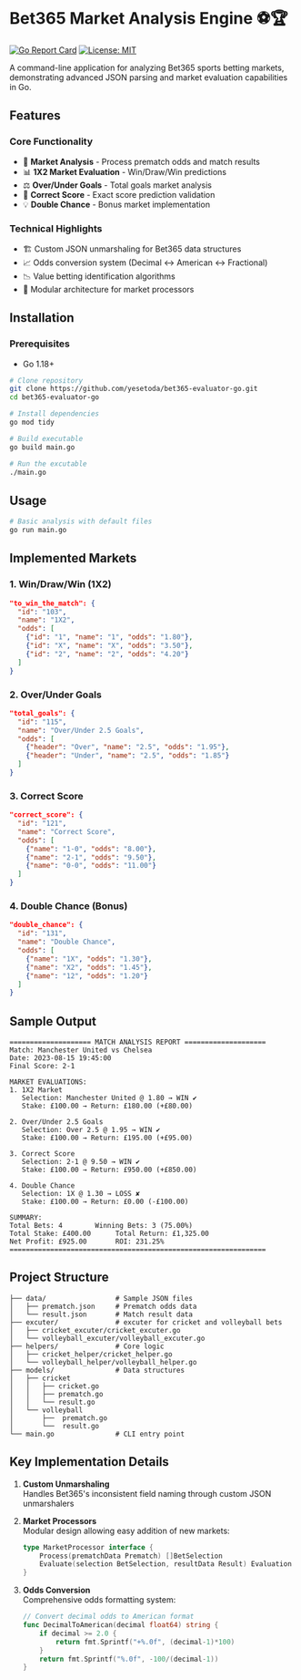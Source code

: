 # Bet365 Market Analysis Engine ⚽🏆

[![Go Report Card](https://goreportcard.com/badge/github.com/yourusername/bet365-evaluator-go)](https://goreportcard.com/report/github.com/yourusername/bet365-evaluator-go)
[![License: MIT](https://img.shields.io/badge/License-MIT-yellow.svg)](https://opensource.org/licenses/MIT)

A command-line application for analyzing Bet365 sports betting markets, demonstrating advanced JSON parsing and market evaluation capabilities in Go.

## Features

### Core Functionality
- 🚀 **Market Analysis** - Process prematch odds and match results
- 📊 **1X2 Market Evaluation** - Win/Draw/Win predictions
- ⚖️ **Over/Under Goals** - Total goals market analysis
- 🎯 **Correct Score** - Exact score prediction validation
- 💡 **Double Chance** - Bonus market implementation

### Technical Highlights
- 🏗️ Custom JSON unmarshaling for Bet365 data structures
- 📈 Odds conversion system (Decimal ↔ American ↔ Fractional)
- 📉 Value betting identification algorithms
- 📁 Modular architecture for market processors

## Installation

### Prerequisites
- Go 1.18+

```bash
# Clone repository
git clone https://github.com/yesetoda/bet365-evaluator-go.git
cd bet365-evaluator-go

# Install dependencies
go mod tidy

# Build executable
go build main.go

# Run the excutable
./main.go
```

## Usage

```bash
# Basic analysis with default files
go run main.go
```

## Implemented Markets

### 1. Win/Draw/Win (1X2)
```json
"to_win_the_match": {
  "id": "103",
  "name": "1X2",
  "odds": [
    {"id": "1", "name": "1", "odds": "1.80"},
    {"id": "X", "name": "X", "odds": "3.50"},
    {"id": "2", "name": "2", "odds": "4.20"}
  ]
}
```

### 2. Over/Under Goals
```json
"total_goals": {
  "id": "115",
  "name": "Over/Under 2.5 Goals",
  "odds": [
    {"header": "Over", "name": "2.5", "odds": "1.95"},
    {"header": "Under", "name": "2.5", "odds": "1.85"}
  ]
}
```

### 3. Correct Score
```json
"correct_score": {
  "id": "121",
  "name": "Correct Score",
  "odds": [
    {"name": "1-0", "odds": "8.00"},
    {"name": "2-1", "odds": "9.50"},
    {"name": "0-0", "odds": "11.00"}
  ]
}
```

### 4. Double Chance (Bonus)
```json
"double_chance": {
  "id": "131",
  "name": "Double Chance",
  "odds": [
    {"name": "1X", "odds": "1.30"},
    {"name": "X2", "odds": "1.45"},
    {"name": "12", "odds": "1.20"}
  ]
}
```

## Sample Output

```text
==================== MATCH ANALYSIS REPORT ====================
Match: Manchester United vs Chelsea
Date: 2023-08-15 19:45:00
Final Score: 2-1

MARKET EVALUATIONS:
1. 1X2 Market
   Selection: Manchester United @ 1.80 → WIN ✔
   Stake: £100.00 → Return: £180.00 (+£80.00)

2. Over/Under 2.5 Goals
   Selection: Over 2.5 @ 1.95 → WIN ✔
   Stake: £100.00 → Return: £195.00 (+£95.00)

3. Correct Score
   Selection: 2-1 @ 9.50 → WIN ✔
   Stake: £100.00 → Return: £950.00 (+£850.00)

4. Double Chance
   Selection: 1X @ 1.30 → LOSS ✘
   Stake: £100.00 → Return: £0.00 (-£100.00)

SUMMARY:
Total Bets: 4        Winning Bets: 3 (75.00%)
Total Stake: £400.00      Total Return: £1,325.00
Net Profit: £925.00       ROI: 231.25%
===============================================================
```

## Project Structure

```
├── data/                 # Sample JSON files
│   ├── prematch.json     # Prematch odds data
│   └── result.json       # Match result data
├── excuter/              # excuter for cricket and volleyball bets
│   ├── cricket_excuter/cricket_excuter.go  
│   └── volleyball_excuter/volleyball_excuter.go    
├── helpers/              # Core logic
│   ├── cricket_helper/cricket_helper.go 
│   └── volleyball_helper/volleyball_helper.go    
├── models/               # Data structures
│   ├── cricket
│   │   ├── cricket.go
│   │   ├── prematch.go
│   │   └── result.go
│   └── volleyball
│       ├──  prematch.go
│       └──  result.go
└── main.go               # CLI entry point
```

## Key Implementation Details

1. **Custom Unmarshaling**  
   Handles Bet365's inconsistent field naming through custom JSON unmarshalers

2. **Market Processors**  
   Modular design allowing easy addition of new markets:
   ```go
   type MarketProcessor interface {
       Process(prematchData Prematch) []BetSelection
       Evaluate(selection BetSelection, resultData Result) Evaluation
   }
   ```

3. **Odds Conversion**  
   Comprehensive odds formatting system:
   ```go
   // Convert decimal odds to American format
   func DecimalToAmerican(decimal float64) string {
       if decimal >= 2.0 {
           return fmt.Sprintf("+%.0f", (decimal-1)*100)
       }
       return fmt.Sprintf("%.0f", -100/(decimal-1))
   }
   ```
